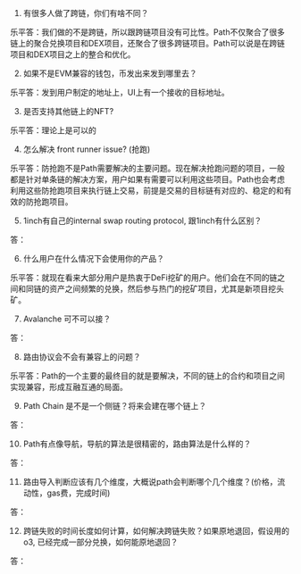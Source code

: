 1. 有很多人做了跨链，你们有啥不同？

乐平答：我们做的不是跨链，所以跟跨链项目没有可比性。Path不仅聚合了很多链上的聚合兑换项目和DEX项目，还聚合了很多跨链项目。Path可以说是在跨链项目和DEX项目之上的整合和优化。

2. 如果不是EVM兼容的钱包，币发出来发到哪里去？

乐平答：发到用户制定的地址上，UI上有一个接收的目标地址。

3. 是否支持其他链上的NFT? 

乐平答：理论上是可以的

4. 怎么解决 front runner issue? (抢跑)

乐平答：防抢跑不是Path需要解决的主要问题。现在解决抢跑问题的项目，一般都是针对单条链的解决方案，用户如果有需要可以利用这些项目。Path也会考虑利用这些防抢跑项目来执行链上交易，前提是交易的目标链有对应的、稳定的和有效的防抢跑项目。

5. 1inch有自己的internal swap routing protocol, 跟1inch有什么区别？

答：

6. 什么用户在什么情况下会使用你的产品？

乐平答：就现在看来大部分用户是热衷于DeFi挖矿的用户。他们会在不同的链之间和同链的资产之间频繁的兑换，然后参与热门的挖矿项目，尤其是新项目挖头矿。

7. Avalanche 可不可以接？ 

答：

8. 路由协议会不会有兼容上的问题？

乐平答：Path的一个主要的最终目的就是要解决，不同的链上的合约和项目之间实现兼容，形成互融互通的局面。

9. Path Chain 是不是一个侧链？将来会建在哪个链上？

答：

10. Path有点像导航，导航的算法是很精密的，路由算法是什么样的？

答：

11. 路由导入判断应该有几个维度，大概说path会判断哪个几个维度？(价格，流动性，gas费，完成时间)

答：

12. 跨链失败的时间长度如何计算，如何解决跨链失败？如果原地退回，假设用的o3, 已经完成一部分兑换，如何能原地退回？

答：
